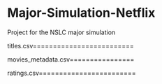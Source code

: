 # Major-Simulation-Netflix
Project for the NSLC major simulation

titles.csv=========================



movies_metadata.csv================



ratings.csv========================

